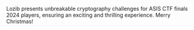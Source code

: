 Lozib presents unbreakable cryptography challenges for ASIS CTF finals 2024 players, ensuring an exciting and thrilling experience. Merry Christmas!
